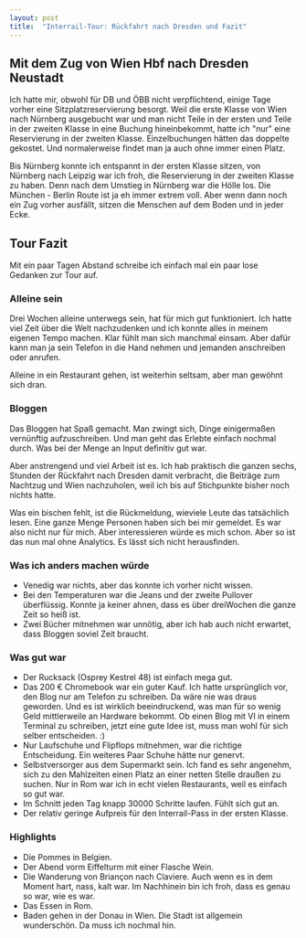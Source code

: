 ```yaml
---
layout: post
title:  "Interrail-Tour: Rückfahrt nach Dresden und Fazit"
---
```



## Mit dem Zug von Wien Hbf nach Dresden Neustadt
Ich hatte mir, obwohl für DB und ÖBB nicht verpflichtend, einige Tage vorher eine Sitzplatzreservierung besorgt.
Weil die erste Klasse von Wien nach Nürnberg ausgebucht war und man nicht Teile in der ersten und Teile in der zweiten Klasse in eine Buchung hineinbekommt,
hatte ich "nur" eine Reservierung in der zweiten Klasse.
Einzelbuchungen hätten das doppelte gekostet. Und normalerweise findet man ja auch ohne immer einen Platz.

Bis Nürnberg konnte ich entspannt in der ersten Klasse sitzen, von Nürnberg nach Leipzig war ich froh, die Reservierung in der zweiten Klasse zu haben.
Denn nach dem Umstieg in Nürnberg war die Hölle los. Die München - Berlin Route ist ja eh immer extrem voll.
Aber wenn dann noch ein Zug vorher ausfällt, sitzen die Menschen auf dem Boden und in jeder Ecke.


## Tour Fazit
Mit ein paar Tagen Abstand schreibe ich einfach mal ein paar lose Gedanken zur Tour auf.

### Alleine sein
Drei Wochen alleine unterwegs sein, hat für mich gut funktioniert. 
Ich hatte viel Zeit über die Welt nachzudenken und ich konnte alles in meinem eigenen Tempo machen.
Klar fühlt man sich manchmal einsam.
Aber dafür kann man ja sein Telefon in die Hand nehmen und jemanden anschreiben oder anrufen.

Alleine in ein Restaurant gehen, ist weiterhin seltsam, aber man gewöhnt sich dran.

### Bloggen
Das Bloggen hat Spaß gemacht.
Man zwingt sich, Dinge einigermaßen vernünftig aufzuschreiben.
Und man geht das Erlebte einfach nochmal durch.
Was bei der Menge an Input definitiv gut war.

Aber anstrengend und viel Arbeit ist es. 
Ich hab praktisch die ganzen sechs, Stunden der Rückfahrt nach Dresden damit verbracht, die Beiträge zum Nachtzug und Wien nachzuholen, weil ich bis auf Stichpunkte bisher noch nichts hatte.

Was ein bischen fehlt, ist die Rückmeldung, wieviele Leute das tatsächlich lesen.
Eine ganze Menge Personen haben sich bei mir gemeldet. Es war also nicht nur für mich.
Aber interessieren würde es mich schon.
Aber so ist das nun mal ohne Analytics. Es lässt sich nicht herausfinden.

### Was ich anders machen würde
* Venedig war nichts, aber das konnte ich vorher nicht wissen.
* Bei den Temperaturen war die Jeans und der zweite Pullover überflüssig. Konnte ja keiner ahnen, dass es über dreiWochen die ganze Zeit so heiß ist.
* Zwei Bücher mitnehmen war unnötig, aber ich hab auch nicht erwartet, dass Bloggen soviel Zeit braucht.

### Was gut war
* Der Rucksack (Osprey Kestrel 48) ist einfach mega gut.
* Das 200 € Chromebook war ein guter Kauf. Ich hatte ursprünglich vor, den Blog nur am Telefon zu schreiben. Da wäre nie was draus geworden. Und es ist wirklich beeindruckend, was man für so wenig Geld mittlerweile an Hardware bekommt. Ob einen Blog mit VI in einem Terminal zu schreiben, jetzt eine gute Idee ist, muss man wohl für sich selber entscheiden. :) 
* Nur Laufschuhe und Flipflops mitnehmen, war die richtige Entscheidung. Ein weiteres Paar Schuhe hätte nur genervt.
* Selbstversorger aus dem Supermarkt sein. Ich fand es sehr angenehm, sich zu den Mahlzeiten einen Platz an einer netten Stelle draußen zu suchen. Nur in Rom war ich in echt vielen Restaurants, weil es einfach so gut war.
* Im Schnitt jeden Tag knapp 30000 Schritte laufen. Fühlt sich gut an.
* Der relativ geringe Aufpreis für den Interrail-Pass in der ersten Klasse.

### Highlights
* Die Pommes in Belgien.
* Der Abend vorm Eiffelturm mit einer Flasche Wein.
* Die Wanderung von Briançon nach Claviere. Auch wenn es in dem Moment hart, nass, kalt war. Im Nachhinein bin ich froh, dass es genau so war, wie es war.
* Das Essen in Rom.
* Baden gehen in der Donau in Wien. Die Stadt ist allgemein wunderschön. Da muss ich nochmal hin.

